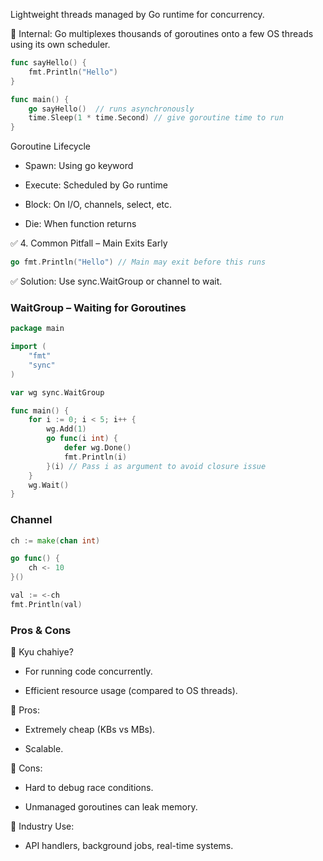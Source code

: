 Lightweight threads managed by Go runtime for concurrency.

🧠 Internal:
Go multiplexes thousands of goroutines onto a few OS threads using its own scheduler.


```go
func sayHello() {
    fmt.Println("Hello")
}

func main() {
    go sayHello()  // runs asynchronously
    time.Sleep(1 * time.Second) // give goroutine time to run
}


```

Goroutine Lifecycle
- Spawn: Using go keyword

- Execute: Scheduled by Go runtime

- Block: On I/O, channels, select, etc.

- Die: When function returns


✅ 4. Common Pitfall – Main Exits Early
```go
go fmt.Println("Hello") // Main may exit before this runs
```
✅ Solution: Use sync.WaitGroup or channel to wait.


### WaitGroup – Waiting for Goroutines

```go
package main

import (
	"fmt"
	"sync"
)

var wg sync.WaitGroup

func main() {
	for i := 0; i < 5; i++ {
		wg.Add(1)
		go func(i int) {
			defer wg.Done()
			fmt.Println(i)
		}(i) // Pass i as argument to avoid closure issue
	}
	wg.Wait()
}


```
### Channel

```go
ch := make(chan int)

go func() {
    ch <- 10
}()

val := <-ch
fmt.Println(val)

```

### Pros & Cons
🔹 Kyu chahiye?
- For running code concurrently.

- Efficient resource usage (compared to OS threads).

🔹 Pros:
- Extremely cheap (KBs vs MBs).

- Scalable.

🔹 Cons:
- Hard to debug race conditions.

- Unmanaged goroutines can leak memory.

🔹 Industry Use:
- API handlers, background jobs, real-time systems.

